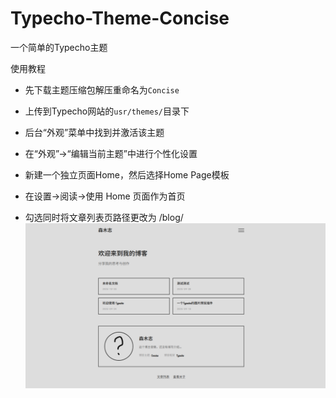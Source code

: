 # Typecho-Theme-Concise
一个简单的Typecho主题

使用教程
+ 先下载主题压缩包解压重命名为`Concise`
+ 上传到Typecho网站的`usr/themes/`目录下
+ 后台“外观”菜单中找到并激活该主题
+ 在“外观”->“编辑当前主题”中进行个性化设置

+ 新建一个独立页面Home，然后选择Home Page模板
+ 在设置->阅读->使用 Home 页面作为首页
+ 勾选同时将文章列表页路径更改为 /blog/
![预览](https://github.com/SurGarfield/Typecho-Theme-Concise/blob/main/screenshot.png)

